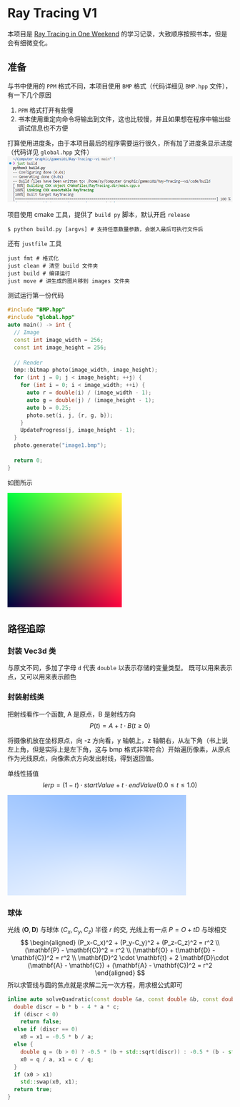 # Ray Tracing V1

本项目是 [Ray Tracing in One Weekend](https://raytracing.github.io/books/RayTracingInOneWeekend.html#diffusematerials/fixingshadowacne) 的学习记录，大致顺序按照书本，但是会有细微变化。

## 准备

与书中使用的 `PPM` 格式不同，本项目使用 `BMP` 格式（代码详细见 `BMP.hpp` 文件），有一下几个原因
1.  `PPM` 格式打开有些慢
2.  书本使用重定向命令将输出到文件，这也比较慢，并且如果想在程序中输出些调试信息也不方便

打算使用进度条，由于本项目最后的程序需要运行很久，所有加了进度条显示进度（代码详见 `global.hpp` 文件）
![Alt](images/progress.png)

项目使用 cmake 工具，提供了 `build py` 脚本，默认开启 `release`
```shell
$ python build.py [argvs] # 支持任意数量参数，会嵌入最后可执行文件后
```
还有 `justfile` 工具
```shell
just fmt # 格式化
just clean # 清空 build 文件夹
just build # 编译运行
just move # 讲生成的图片移到 images 文件夹
```
测试运行第一份代码
```cpp
#include "BMP.hpp"
#include "global.hpp"
auto main() -> int {
  // Image
  const int image_width = 256;
  const int image_height = 256;

  // Render
  bmp::bitmap photo(image_width, image_height);
  for (int j = 0; j < image_height; ++j) {
    for (int i = 0; i < image_width; ++i) {
      auto r = double(i) / (image_width - 1);
      auto g = double(j) / (image_height - 1);
      auto b = 0.25;
      photo.set(i, j, {r, g, b});
    }
    UpdateProgress(j, image_height - 1);
  }
  photo.generate("image1.bmp");

  return 0;
}
```
如图所示

![Alt](images/image1.bmp)


## 路径追踪

### 封装 Vec3d 类

与原文不同，多加了字母 `d` 代表 `double` 以表示存储的变量类型。
既可以用来表示点，又可以用来表示颜色

### 封装射线类

把射线看作一个函数, A 是原点，B 是射线方向
$$
P(t) = A + t \cdot B (t \ge 0)
$$

将摄像机放在坐标原点，向 -z 方向看，y 轴朝上，z 轴朝右，从左下角（书上说左上角，但是实际上是左下角，这与 bmp 格式非常符合）开始遍历像素，从原点作为光线原点，向像素点方向发出射线，得到返回值。

单线性插值
$$
lerp = (1 - t) \cdot startValue + t \cdot endValue (0.0 \leqslant t \leqslant 1.0)
$$

![Alt](images/image2.bmp)

### 球体

光线 $(\mathbf{O}, \mathbf{D})$ 与球体 $(C_x, C_y, C_z)$ 半径 $r$ 的交, 光线上有一点 $P = O + tD$ 与球相交
$$
\begin{aligned}
  (P_x-C_x)^2 + (P_y-C_y)^2 + (P_z-C_z)^2 = r^2 \\
  (\mathbf{P} - \mathbf{C})^2 = r^2 \\
  (\mathbf{O} + t\mathbf{D} - \mathbf{C})^2 = r^2 \\
  \mathbf{D}^2 \cdot \mathbf{t} + 2 \mathbf{D}\cdot (\mathbf{A} - \mathbf{C}) + (\mathbf{A} - \mathbf{C})^2 = r^2
\end{aligned}
$$
所以求管线与圆的焦点就是求解二元一次方程，用求根公式即可

```cpp
inline auto solveQuadratic(const double &a, const double &b, const double &c, double &x0, double &x1) -> bool {
  double discr = b * b - 4 * a * c;
  if (discr < 0)
    return false;
  else if (discr == 0)
    x0 = x1 = -0.5 * b / a;
  else {
    double q = (b > 0) ? -0.5 * (b + std::sqrt(discr)) : -0.5 * (b - std::sqrt(discr));
    x0 = q / a, x1 = c / q;
  }
  if (x0 > x1)
    std::swap(x0, x1);
  return true;
}
```